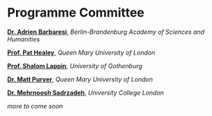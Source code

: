 # Programme Committee

[**Dr. Adrien Barbaresi**](http://www.bbaw.de/die-akademie/mitarbeiter/barbaresi), _Berlin-Brandenburg Academy of Sciences and Humanities_

[**Prof. Pat Healey**](http://www.eecs.qmul.ac.uk/profiles/healeypat.html), _Queen Mary University of London_

[**Prof. Shalom Lappin**](https://clasp.gu.se/about/people/shalom-lappin/contact), _University of Gothenburg_

[**Dr. Matt Purver**](http://www.eecs.qmul.ac.uk/~mpurver/), _Queen Mary University of London_

[**Dr. Mehrnoosh Sadrzadeh**](http://128.16.6.8/people/M.Sadrzadeh.html), _University College London_

_more to come soon_
